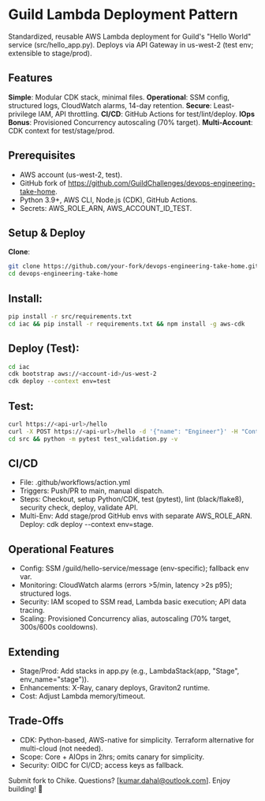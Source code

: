 # Guild Lambda Deployment Pattern
Standardized, reusable AWS Lambda deployment for Guild's "Hello World" service (src/hello_app.py). Deploys via API Gateway in us-west-2 (test env; extensible to stage/prod).

## Features
**Simple**: Modular CDK stack, minimal files.
**Operational**: SSM config, structured logs, CloudWatch alarms, 14-day retention.
**Secure**: Least-privilege IAM, API throttling.
**CI/CD**: GitHub Actions for test/lint/deploy.
**IOps Bonus**: Provisioned Concurrency autoscaling (70% target).
**Multi-Account**: CDK context for test/stage/prod.

## Prerequisites
- AWS account (us-west-2, test).
- GitHub fork of https://github.com/GuildChallenges/devops-engineering-take-home.
- Python 3.9+, AWS CLI, Node.js (CDK), GitHub Actions.
- Secrets: AWS_ROLE_ARN, AWS_ACCOUNT_ID_TEST.

## Setup & Deploy
**Clone**:
```bash
git clone https://github.com/your-fork/devops-engineering-take-home.git
cd devops-engineering-take-home
```
## Install:
```bash
pip install -r src/requirements.txt
cd iac && pip install -r requirements.txt && npm install -g aws-cdk
```
## Deploy (Test):
```bash
cd iac
cdk bootstrap aws://<account-id>/us-west-2
cdk deploy --context env=test
```
## Test:
```bash
curl https://<api-url>/hello
curl -X POST https://<api-url>/hello -d '{"name": "Engineer"}' -H "Content-Type: application/json"
cd src && python -m pytest test_validation.py -v
```
## CI/CD
- File: .github/workflows/action.yml
- Triggers: Push/PR to main, manual dispatch.
- Steps: Checkout, setup Python/CDK, test (pytest), lint (black/flake8), security check, deploy, validate API.
- Multi-Env: Add stage/prod GitHub envs with separate AWS_ROLE_ARN. Deploy: cdk deploy --context env=stage.

## Operational Features
- Config: SSM /guild/hello-service/message (env-specific); fallback env var.
- Monitoring: CloudWatch alarms (errors >5/min, latency >2s p95); structured logs.
- Security: IAM scoped to SSM read, Lambda basic execution; API data tracing.
- Scaling: Provisioned Concurrency alias, autoscaling (70% target, 300s/600s cooldowns).

## Extending
- Stage/Prod: Add stacks in app.py (e.g., LambdaStack(app, "Stage", env_name="stage")).
- Enhancements: X-Ray, canary deploys, Graviton2 runtime.
- Cost: Adjust Lambda memory/timeout.

## Trade-Offs
- CDK: Python-based, AWS-native for simplicity. Terraform alternative for multi-cloud (not needed).
- Scope: Core + AIOps in 2hrs; omits canary for simplicity.
- Security: OIDC for CI/CD; access keys as fallback.

Submit fork to Chike. Questions? [kumar.dahal@outlook.com]. Enjoy building! 🚀